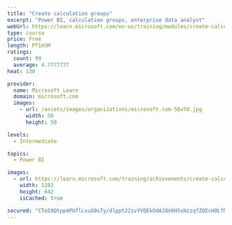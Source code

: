 ```yaml
---
title: "Create calculation groups"
excerpt: "Power BI, calculation groups, enterprise data analyst"
webUrl: https://learn.microsoft.com/en-us/training/modules/create-calculation-groups/
type: course
price: Free
length: PT1H3M
ratings:
  count: 99
  average: 4.7777777
heat: 130

provider:
  name: Microsoft Learn
  domain: microsoft.com
  images:
    - url: /assets/images/organizations/microsoft.com-50x50.jpg
      width: 50
      height: 50

levels:
  - Intermediate

topics:
  - Power BI

images:
  - url: https://learn.microsoft.com/training/achievements/create-calculation-groups-social.png
    width: 1282
    height: 642
    isCached: true

secured: "CToS9Qtpp4PUflLvuX0sTy/dlppt22ivYVQEkOdAJ8V6H5sHzzqfZOEcHOLfMc5pwti80JGMY+bLpIX5gQcABFrQHXhTKbGUBZTu7sjbbwKfw9uSaSxXyUfz8VE9fnImum10ojJU6o+NkcoTsPM5QFbVyA5l3S6LcyDKLfJyTPuHeuRrzG3T9WTNcTBXwR4KyPrwC4pt/P59l/YlVC80Tz0aGwVqeXa9pmtNoHZcathrgXNtERYwgOzwYcodZ1a/dVJQ64m6Z/0HOWkxrGL8Eck1gike7D+LzpWsJAS1mJA3h95MbfUbrm3t+tswLDKGG9oTNtMWplC7nYHg16xpvj0E7MgJJ1U6zNThEgqEbQ9STCtCLb3MgtLMfgNa+277C6s6vkoBxgRgnh0KXhWw/idoRmKHoAyCyC+0TKwJuQc=;hj0xr5SmH/Mptn5Gu3RJaw=="
---
```


